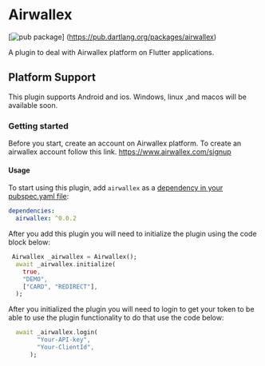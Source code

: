 # Airwallex

[![pub package](https://img.shields.io/pub/v/airwallex.svg)]
(<https://pub.dartlang.org/packages/airwallex>)

A plugin to deal with Airwallex platform on Flutter applications.

## Platform Support

This plugin supports Android and ios. Windows, linux ,and macos will be available soon.

### Getting started

Before you start, create an account on Airwallex platform. To create an airwallex account follow this link.
<https://www.airwallex.com/signup>

#### Usage

To start using this plugin, add `airwallex` as a [dependency in your pubspec.yaml file](https://flutter.io/platform-plugins/):

```yaml
dependencies:
  airwallex: ^0.0.2
  ```

After you add this plugin you will need to initialize the plugin using the code block below:

```dart
 Airwallex _airwallex = Airwallex();
  await _airwallex.initialize(
    true,
    "DEMO",
    ["CARD", "REDIRECT"],
  );
```

After you initialized the plugin you will need to login to get your token to be able to use the plugin functionality to do that use the code below:

```dart
  await _airwallex.login(
        "Your-API-key",
        "Your-ClientId",
      );
```
